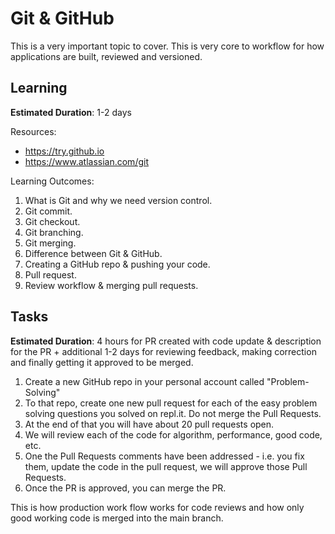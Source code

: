 # Git & GitHub

This is a very important topic to cover. This is very core to workflow for how applications are built, reviewed and versioned. 

## Learning
**Estimated Duration**: 1-2 days

Resources:
* https://try.github.io
* https://www.atlassian.com/git

Learning Outcomes:
1. What is Git and why we need version control. 
2. Git commit.
3. Git checkout.
4. Git branching.
5. Git merging.
6. Difference between Git & GitHub.
7. Creating a GitHub repo & pushing your code.
8. Pull request.
9. Review workflow & merging pull requests.


## Tasks
**Estimated Duration**: 4 hours for PR created with code update & description for the PR + additional 1-2 days for reviewing feedback, making correction and finally getting it approved to be merged. 

1. Create a new GitHub repo in your personal account called "Problem-Solving"
2. To that repo, create one new pull request for each of the easy problem solving questions you solved on repl.it. Do not merge the Pull Requests. 
3. At the end of that you will have about 20 pull requests open. 
4. We will review each of the code for algorithm, performance, good code, etc. 
5. One the Pull Requests comments have been addressed - i.e. you fix them, update the code in the pull request, we will approve those Pull Requests.
6. Once the PR is approved, you can merge the PR. 

This is how production work flow works for code reviews and how only good working code is merged into the main branch. 
